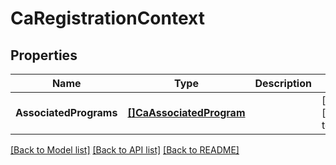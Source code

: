 # CaRegistrationContext

## Properties
Name | Type | Description | Notes
------------ | ------------- | ------------- | -------------
**AssociatedPrograms** | [**[]CaAssociatedProgram**](caAssociatedProgram.md) |  | [optional] [default to null]

[[Back to Model list]](../README.md#documentation-for-models) [[Back to API list]](../README.md#documentation-for-api-endpoints) [[Back to README]](../README.md)

